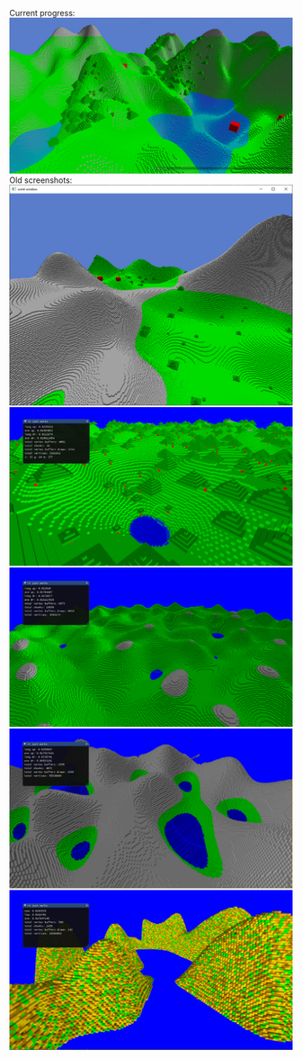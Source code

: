 Current progress:
![alt text](images/blocks_6.png?raw=true)
Old screenshots:
![alt text](images/blocks_5.png?raw=true)
![alt text](images/blocks_4.png?raw=true)
![alt text](images/blocks_3.png?raw=true)
![alt text](images/blocks_2.png?raw=true)
![alt text](images/blocks_1.png?raw=true)
